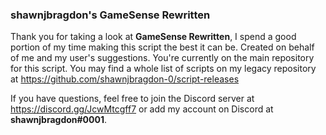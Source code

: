 ### shawnjbragdon's GameSense Rewritten
Thank you for taking a look at **GameSense Rewritten**, I spend a good portion of my time making this script the best it can be. Created on behalf of me and my user's suggestions. You're currently on the main repository for this script. You may find a whole list of scripts on my legacy repository at https://github.com/shawnjbragdon-0/script-releases

If you have questions, feel free to join the Discord server at https://discord.gg/JcwMtcgff7 or add my account on Discord at **shawnjbragdon#0001**.
